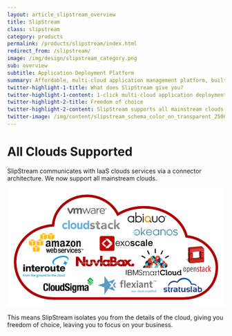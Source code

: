 ```yaml
---
layout: article_slipstream_overview
title: SlipStream
class: slipstream
category: products
permalink: /products/slipstream/index.html
redirect_from: /slipstream/
image: /img/design/slipstream_category.png
sub: overview
subtitle: Application Deployment Platform
summary: Affordable, multi-cloud application management platform, built on open source professional software, for the enterprise, with love.
twitter-highlight-1-title: What does SlipStream give you?
twitter-highlight-1-content: 1-click multi-cloud application deployment platform. Real multi-cloud software solution built on open source software
twitter-highlight-2-title: Freedom of choice
twitter-highlight-2-content: SlipStream supports all mainstream clouds.
twitter-image: /img/content/slipstream_schema_color_on_transparent_2500px.png
---
```


All Clouds Supported
========

SlipStream communicates with IaaS clouds services via a connector architecture. We now support all mainstream clouds.

<div class="container spacy">
<p align="center"><img src="/img/content/cloud_providers_color_on_transparent_1000px.png" alt="SlipStream Supported Clouds" /></p>
</div>

This means SlipStream isolates you from the details of the cloud, giving you freedom of choice, leaving you to focus on your business.

